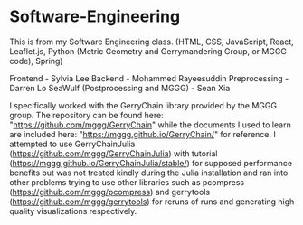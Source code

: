 # Software-Engineering
This is from my Software Engineering class. (HTML, CSS, JavaScript, React, Leaflet.js, Python (Metric Geometry and Gerrymandering Group, or MGGG code), Spring)

Frontend - Sylvia Lee
Backend - Mohammed Rayeesuddin
Preprocessing - Darren Lo
SeaWulf (Postprocessing and MGGG) - Sean Xia

I specifically worked with the GerryChain library provided by the MGGG group. The repository can be found here: "https://github.com/mggg/GerryChain" while the documents I used to learn are included here: "https://mggg.github.io/GerryChain/" for reference. I attempted to use GerryChainJulia (https://github.com/mggg/GerryChainJulia) with tutorial (https://mggg.github.io/GerryChainJulia/stable/) for supposed performance benefits but was not treated kindly during the Julia installation and ran into other problems trying to use other libraries such as pcompress (https://github.com/mggg/pcompress) and gerrytools (https://github.com/mggg/gerrytools) for reruns of runs and generating high quality visualizations respectively.